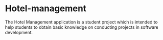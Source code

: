 # Hotel-management

The Hotel Management application is a student project which is intended to help students 
to obtain basic knowledge on conducting projects in software development.
